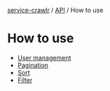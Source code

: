 [service-crawlr](../../README.md) / [API](../README.md) / How to use

# How to use

* [User management](./user-management.md)
* [Pagination](./pagination.md)
* [Sort](./sort.md)
* [Filter](./filter.md)
